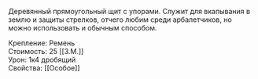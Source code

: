 Деревянный прямоугольный щит с упорами. Служит для вкапывания в землю и защиты стрелков, отчего любим среди арбалетчиков, но можно использовать и обычным способом.


Крепление: Ремень<br>
Стоимость: 25 [[З.М.]]<br>
Урон: 1к4 дробящий<br>
Свойства: [[Особое]]<br>